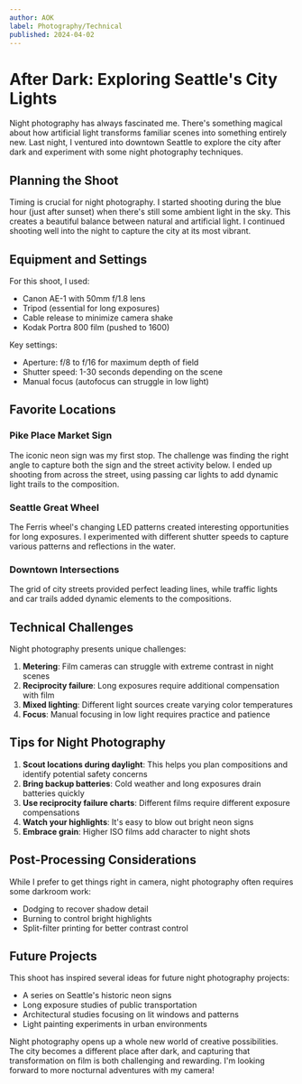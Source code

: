 ```yaml
---
author: AOK
label: Photography/Technical
published: 2024-04-02
---
```

# After Dark: Exploring Seattle's City Lights

Night photography has always fascinated me. There's something magical about how artificial light transforms familiar scenes into something entirely new. Last night, I ventured into downtown Seattle to explore the city after dark and experiment with some night photography techniques.

## Planning the Shoot

Timing is crucial for night photography. I started shooting during the blue hour (just after sunset) when there's still some ambient light in the sky. This creates a beautiful balance between natural and artificial light. I continued shooting well into the night to capture the city at its most vibrant.

## Equipment and Settings

For this shoot, I used:
- Canon AE-1 with 50mm f/1.8 lens
- Tripod (essential for long exposures)
- Cable release to minimize camera shake
- Kodak Portra 800 film (pushed to 1600)

Key settings:
- Aperture: f/8 to f/16 for maximum depth of field
- Shutter speed: 1-30 seconds depending on the scene
- Manual focus (autofocus can struggle in low light)

## Favorite Locations

### Pike Place Market Sign
The iconic neon sign was my first stop. The challenge was finding the right angle to capture both the sign and the street activity below. I ended up shooting from across the street, using passing car lights to add dynamic light trails to the composition.

### Seattle Great Wheel
The Ferris wheel's changing LED patterns created interesting opportunities for long exposures. I experimented with different shutter speeds to capture various patterns and reflections in the water.

### Downtown Intersections
The grid of city streets provided perfect leading lines, while traffic lights and car trails added dynamic elements to the compositions.

## Technical Challenges

Night photography presents unique challenges:
1. **Metering**: Film cameras can struggle with extreme contrast in night scenes
2. **Reciprocity failure**: Long exposures require additional compensation with film
3. **Mixed lighting**: Different light sources create varying color temperatures
4. **Focus**: Manual focusing in low light requires practice and patience

## Tips for Night Photography

1. **Scout locations during daylight**: This helps you plan compositions and identify potential safety concerns
2. **Bring backup batteries**: Cold weather and long exposures drain batteries quickly
3. **Use reciprocity failure charts**: Different films require different exposure compensations
4. **Watch your highlights**: It's easy to blow out bright neon signs
5. **Embrace grain**: Higher ISO films add character to night shots

## Post-Processing Considerations

While I prefer to get things right in camera, night photography often requires some darkroom work:
- Dodging to recover shadow detail
- Burning to control bright highlights
- Split-filter printing for better contrast control

## Future Projects

This shoot has inspired several ideas for future night photography projects:
- A series on Seattle's historic neon signs
- Long exposure studies of public transportation
- Architectural studies focusing on lit windows and patterns
- Light painting experiments in urban environments

Night photography opens up a whole new world of creative possibilities. The city becomes a different place after dark, and capturing that transformation on film is both challenging and rewarding. I'm looking forward to more nocturnal adventures with my camera! 